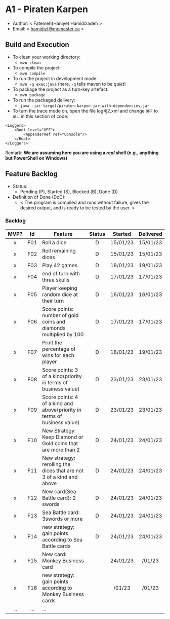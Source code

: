 # A1 - Piraten Karpen

  * Author: < Fatemeh(Haniye) Hamidizadeh >
  * Email: < hamidizf@mcmaster.ca >

## Build and Execution

  * To clean your working directory:
    * `mvn clean`
  * To compile the project:
    * `mvn compile`
  * To run the project in development mode:
    * `mvn -q exec:java` (here, `-q` tells maven to be _quiet_)
  * To package the project as a turn-key artefact:
    * `mvn package`
  * To run the packaged delivery:
    * `java -jar target/piraten-karpen-jar-with-dependencies.jar`
  * To turn the trace mode on, open the file log4j2.xml and change `OFF` to `ALL` in this section of code:
>
    <Loggers>
        <Root level="OFF">
            <AppenderRef ref="Console"/>
        </Root>
    </Loggers> 

Remark: **We are assuming here you are using a _real_ shell (e.g., anything but PowerShell on Windows)**

## Feature Backlog

 * Status: 
   * Pending (P), Started (S), Blocked (B), Done (D)
 * Definition of Done (DoD):
   * < The program is compiled and runs without failure, gives the desired 
output, and is ready to be tested by the user.  >

### Backlog 

| MVP? | Id  | Feature  | Status  |  Started  | Delivered |
| :-:  |:-:  |---       | :-:     | :-:       | :-:       |
| x   | F01 | Roll a dice |  D | 15/01/23 | 15/01/23  |
| x   | F02 | Roll remaining dices  | D | 15/01/23 | 15/01/23  |
| x   | F03 | Play 42 games  |  D  | 18/01/23 | 19/01/23 |
| x   | F04 | end of turn with three skulls | D | 17/01/23 | 17/01/23|
| x   | F05 | Player keeping random dice at their turn | D | 16/01/23 | 16/01/23 | 
| x   | F06 | Score points: number of gold coins and diamonds multiplied by 100 | D | 17/01/23 | 17/01/23 | 
| x   | F07 | Print the percentage of wins for each player |  D  | 18/01/23 | 19/01/23 |
| x   | F08 | Score points: 3 of a kind(priority in terms of business value) | D | 23/01/23 | 23/01/23|
| x   | F09 | Score points: 4 of a kind and above(priority in terms of business value) | D | 23/01/23 | 23/01/23|
| x   | F10 | New Strategy: Keep Diamond or Gold coins that are more than 2 | D | 24/01/23 | 24/01/23 |
| x   | F11 | New strategy: rerolling the dices that are not 3 of a kind and above | D | 24/01/23 | 24/01/23|
| x   | F12 | New card(Sea Battle card): 2 swords | D | 24/01/23 | 24/01/23|
| x   | F13 | Sea Battle card: 3swords or more | D | 24/01/23 | 24/01/23|
| x   | F14 | new strategy: gain points according to Sea Battle cards | D | 24/01/23 | 24/01/23|
| x   | F15 | New card: Monkey Business card |  | 24/01/23 | /01/23|
| x   | F16 | new strategy: gain points according to  Monkey Business cards |  | /01/23 | /01/23|
| ... | ... | ... |

